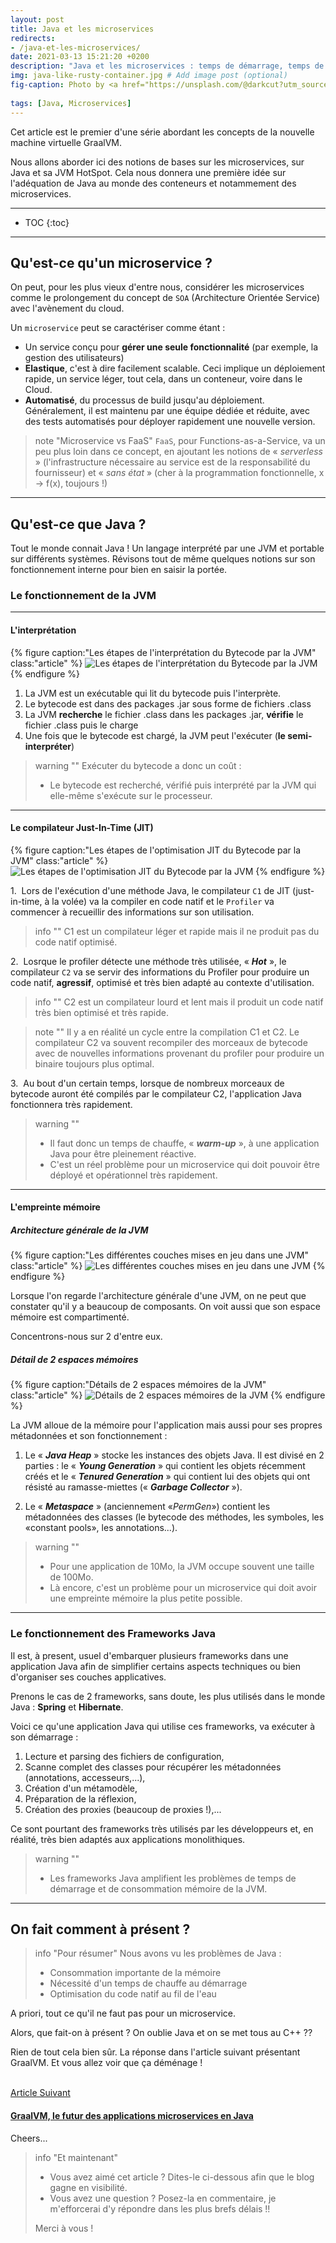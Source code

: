 ```yaml
---
layout: post
title: Java et les microservices
redirects:
- /java-et-les-microservices/
date: 2021-03-13 15:21:20 +0200
description: "Java et les microservices : temps de démarrage, temps de chauffe, consommation mémoire de la JVM... Faisons un état des lieux."
img: java-like-rusty-container.jpg # Add image post (optional)
fig-caption: Photo by <a href="https://unsplash.com/@darkcut?utm_source=unsplash&utm_medium=referral&utm_content=creditCopyText">Robert MODOUX</a> on <a href="https://unsplash.com/s/photos/container-rusty?utm_source=unsplash&utm_medium=referral&utm_content=creditCopyText">Unsplash</a>
  
tags: [Java, Microservices]
---
```


Cet article est le premier d'une série abordant les concepts de la nouvelle machine virtuelle GraalVM. 

Nous allons aborder ici des notions de bases sur les microservices, sur Java et sa JVM HotSpot. Cela nous donnera une première idée sur l'adéquation de Java au monde des conteneurs et notammement des microservices.

<!--more-->

<hr class="hr-text" data-content="Plan">

* TOC
{:toc}

<hr class="hr-text" data-content="Microservices">

## Qu'est-ce qu'un microservice ?

On peut, pour les plus vieux d'entre nous, considérer les microservices comme le prolongement du concept de `SOA` (Architecture Orientée Service) avec l'avènement du cloud.

Un `microservice` peut se caractériser comme étant :

* Un service conçu pour **gérer une seule fonctionnalité** (par exemple, la gestion des utilisateurs)
* **Elastique**, c'est à dire facilement scalable. Ceci implique un déploiement rapide, un service léger, tout cela, dans un conteneur, voire dans le Cloud.
* **Automatisé**, du processus de build jusqu'au déploiement. Généralement, il est maintenu par une équipe dédiée et réduite, avec des tests automatisés pour déployer rapidement une nouvelle version.

> note "Microservice vs FaaS"
> `FaaS`, pour Functions-as-a-Service, va un peu plus loin dans ce concept, en ajoutant les notions de &laquo; *serverless* &raquo; (l'infrastructure nécessaire au service est de la responsabilité du fournisseur) et &laquo; *sans état* &raquo; (cher à la programmation fonctionnelle, x -> f(x), toujours !)

<hr class="hr-text" data-content="Java">

## Qu'est-ce que Java ?

Tout le monde connait Java ! Un langage interprété par une JVM et portable sur différents systèmes. Révisons tout de même quelques notions sur son fonctionnement interne pour bien en saisir la portée.

### Le fonctionnement de la JVM
<hr class="hr-text" data-content="Interpréteur">

#### L'interprétation

{% figure caption:"Les étapes de l'interprétation du Bytecode par la JVM" class:"article" %}
![Les étapes de l'interprétation du Bytecode par la JVM]({{site.baseurl}}/assets/img/jvm-execution.png)
{% endfigure %}

1. La JVM est un exécutable qui lit du bytecode puis l'interprète.
2. Le bytecode est dans des packages .jar sous forme de fichiers .class
3. La JVM **recherche** le fichier .class dans les packages .jar, **vérifie** le fichier .class puis le charge
4. Une fois que le bytecode est chargé, la JVM peut l'exécuter (**le semi-interpréter**)

> warning ""
> Exécuter du bytecode a donc un coût :
> 
> * Le bytecode est recherché, vérifié puis interprété par la JVM qui elle-même s'exécute sur le processeur.

<hr class="hr-text" data-content="Compilateur JIT">

#### Le compilateur Just-In-Time (JIT)

{% figure caption:"Les étapes de l'optimisation JIT du Bytecode par la JVM" class:"article" %}
![Les étapes de l'optimisation JIT du Bytecode par la JVM]({{site.baseurl}}/assets/img/jvm-jit.png)
{% endfigure %}

1.&nbsp;&nbsp;Lors de l'exécution d'une méthode Java, le compilateur `C1` de JIT (just-in-time, à la volée) va la compiler en code natif et le `Profiler` va commencer à recueillir des informations sur son utilisation.

> info ""
> C1 est un compilateur léger et rapide mais il ne produit pas du code natif optimisé.

2.&nbsp;&nbsp;Losrque le profiler détecte une méthode très utilisée, &laquo; ***Hot*** &raquo;, le compilateur `C2` va se servir des informations du Profiler pour produire un code natif, **agressif**,  optimisé et très bien adapté au contexte d'utilisation.

> info ""
> C2 est un compilateur lourd et lent mais il produit un code natif très bien optimisé et très rapide.

> note "" 
> Il y a en réalité un cycle entre la compilation C1 et C2. Le compilateur C2 va souvent recompiler des morceaux de bytecode avec de nouvelles informations provenant du profiler pour produire un binaire toujours plus optimal.

3.&nbsp;&nbsp;Au bout d'un certain temps, lorsque de nombreux morceaux de bytecode auront été compilés par le compilateur C2, l'application Java fonctionnera très rapidement.

> warning ""
> * Il faut donc un temps de chauffe, &laquo; ***warm-up*** &raquo;, à une application Java pour être pleinement réactive.
> * C'est un réel problème pour un microservice qui doit pouvoir être déployé et opérationnel très rapidement.

<hr class="hr-text" data-content="Mémoire">

#### L'empreinte mémoire

##### Architecture générale de la JVM 

{% figure caption:"Les différentes couches mises en jeu dans une JVM" class:"article" %}
![Les différentes couches mises en jeu dans une JVM]({{site.baseurl}}/assets/img/jvm-architecture.png)
{% endfigure %}


Lorsque l'on regarde l'architecture générale d'une JVM, on ne peut que constater qu'il y a beaucoup de composants. On voit aussi que son espace mémoire est compartimenté.

Concentrons-nous sur 2 d'entre eux.

##### Détail de 2 espaces mémoires

{% figure caption:"Détails de 2 espaces mémoires de la JVM" class:"article" %}
![Détails de 2 espaces mémoires de la JVM]({{site.baseurl}}/assets/img/jvm-memory.png)
{% endfigure %}

La JVM alloue de la mémoire pour l'application mais aussi pour ses propres métadonnées et son fonctionnement :

1. Le &laquo; ***Java Heap*** &raquo; stocke les instances des objets Java.
Il est divisé en 2 parties : le &laquo; ***Young Generation*** &raquo; qui contient les objets récemment créés et le &laquo; ***Tenured Generation*** &raquo; qui contient lui des objets qui ont résisté au ramasse-miettes (&laquo; ***Garbage Collector*** &raquo;).

1. Le &laquo; ***Metaspace*** &raquo; (anciennement &laquo;*PermGen*&raquo;) contient les métadonnées des classes (le bytecode des méthodes, les symboles, les &laquo;constant pools&raquo;, les annotations...).

>  warning ""
> * Pour une application de 10Mo, la JVM occupe souvent une taille de 100Mo.
> * Là encore, c'est un problème pour un microservice qui doit avoir une empreinte mémoire la plus petite possible.

<hr class="hr-text" data-content="Frameworks">

### Le fonctionnement des Frameworks Java

Il est, à present, usuel d'embarquer plusieurs frameworks dans une application Java afin de simplifier certains aspects techniques ou bien d'organiser ses couches applicatives.

Prenons le cas de 2 frameworks, sans doute, les plus utilisés dans le monde Java : **Spring** et **Hibernate**.

Voici ce qu'une application Java qui utilise ces frameworks, va exécuter à son démarrage :
1. Lecture et parsing des fichiers de configuration,
1. Scanne complet des classes pour récupérer les métadonnées (annotations, accesseurs,...),
1. Création d'un métamodèle,
1. Préparation de la réflexion,
1. Création des proxies (beaucoup de proxies !),...

Ce sont pourtant des frameworks très utilisés par les développeurs et, en réalité, très bien adaptés aux applications monolithiques.

> warning ""
> * Les frameworks Java amplifient les problèmes de temps de démarrage et de consommation mémoire de la JVM.

<hr class="hr-text" data-content="Conclusion">

## On fait comment à présent ?

> info "Pour résumer"
> Nous avons vu les problèmes de Java :
> * Consommation importante de la mémoire
> * Nécessité d'un temps de chauffe au démarrage
> * Optimisation du code natif au fil de l'eau

A priori, tout ce qu'il ne faut pas pour un microservice.

Alors, que fait-on à présent ? On oublie Java et on se met tous au C++ ??

Rien de tout cela bien sûr. La réponse dans l'article suivant présentant GraalVM. Et vous allez voir que ça déménage !

<div class="article-navigation">
  <div class="prev">
    &nbsp;
  </div>
  <div class="next">
    <a class="article-nav article-nav-next" href="/graalvm-microservices-java/">Article Suivant <i class="fas fa-angle-double-right"></i></a>
    <h4 class="article-nav-title"><a href="/graalvm-microservices-java/">GraalVM, le futur des applications microservices en Java</a></h4>
  </div>
</div>

Cheers...

> info "Et maintenant"
> * Vous avez aimé cet article ? Dites-le ci-dessous afin que le blog gagne en visibilité.
> * Vous avez une question ? Posez-la en commentaire, je m'efforcerai d'y répondre dans les plus brefs délais !!
> 
> Merci à vous !
>
